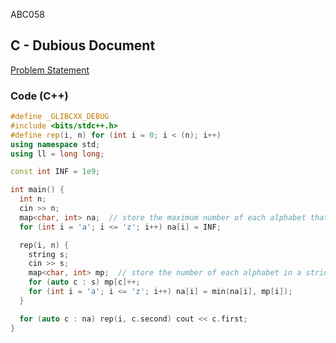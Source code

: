 ABC058

## C - Dubious Document
[Problem Statement](https://atcoder.jp/contests/abc058/tasks/arc071_a)

### Code (C++)
```c++
#define _GLIBCXX_DEBUG
#include <bits/stdc++.h>
#define rep(i, n) for (int i = 0; i < (n); i++)
using namespace std;
using ll = long long;

const int INF = 1e9;

int main() {
  int n;
  cin >> n;
  map<char, int> na;  // store the maximum number of each alphabet that all strings have in common.
  for (int i = 'a'; i <= 'z'; i++) na[i] = INF;

  rep(i, n) {
    string s;
    cin >> s;
    map<char, int> mp;  // store the number of each alphabet in a string.
    for (auto c : s) mp[c]++;
    for (int i = 'a'; i <= 'z'; i++) na[i] = min(na[i], mp[i]);
  }

  for (auto c : na) rep(i, c.second) cout << c.first;
}
```